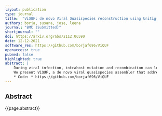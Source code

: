```yaml
---
layout: publication
type: journal
title:  "ViQUF: de novo Viral Quasispecies reconstruction using Unitig-based Flow networks"
authors: borja, susana, jose, leena
journal: "BMC (Submitted)"
shortjournal: ""
doi: https://arxiv.org/abs/2112.06590
date: 12-12-2021
software_res: https://github.com/borjaf696/ViQUF
openaccess: true
pubmed: false
highlighted: true
abstract: |
    During viral infection, intrahost mutation and recombination can lead to significant evolution, resulting in a population of viruses that harbor multiple haplotypes. The task of reconstructing these haplotypes from short-read sequencing data is called viral quasispecies assembly, and it can be categorized as a multiassembly problem. We consider the de novo version of the problem, where no reference is available. 
    We present ViQUF, a de novo viral quasispecies assembler that addresses haplotype assembly and quantification. ViQUF obtains a first draft of the assembly graph from a de Bruijn graph. Then, solving a min-cost flow over a flow network built for each pair of adjacent vertices based on their paired-end information creates an approximate paired assembly graph with suggested frequency values as edge labels, which is the first frequency estimation. Then, original haplotypes are obtained through a greedy path reconstruction guided by a min-cost flow solution in the approximate paired assembly graph. ViQUF outputs the contigs with their frequency estimations. Results on real and simulated data show that ViQUF is at least four times faster using at most half of the memory than previous methods, while maintaining, and in some cases outperforming, the high quality of assembly and frequency estimation of overlap graph-based methodologies, which are known to be more accurate but slower than the de Bruijn graph-based approaches.
    * Code: * https://github.com/borjaf696/ViQUF
---
```


## Abstract

{{page.abstract}}
